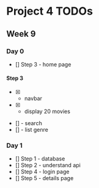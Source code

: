 # Project 4 TODOs
## Week 9
### Day 0
- [] Step 3 - home page
#### Step 3
- [x] - navbar
- [x] - display 20 movies
- [] - search
- [] - list genre
### Day 1
- [] Step 1 - database
- [] Step 2 - understand api
- [] Step 4 - login page
- [] Step 5 - details page



